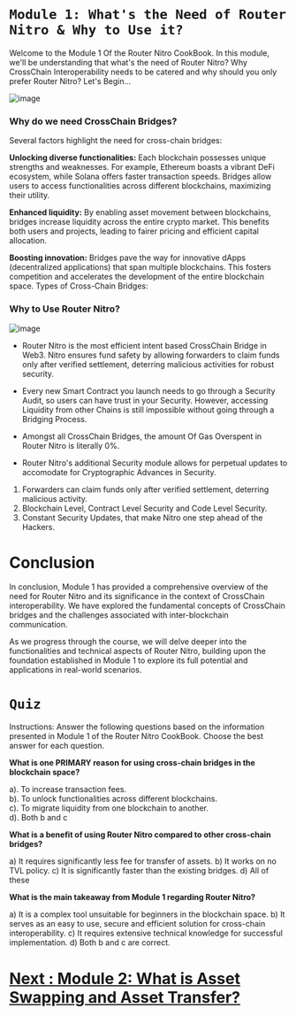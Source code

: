 # `Module 1: What's the Need of Router Nitro & Why to Use it?`

Welcome to the Module 1 Of the Router Nitro CookBook. In this module, we'll be understanding that what's the need of Router Nitro? Why CrossChain Interoperability needs to be catered and why should you only prefer Router Nitro? Let's Begin...

![image](https://github.com/router-resources/Router-Nitro-CookBook/assets/124175970/11cdb796-f40e-48ca-920d-23e3895dc0ce)

### Why do we need CrossChain Bridges?

Several factors highlight the need for cross-chain bridges:

**Unlocking diverse functionalities:** Each blockchain possesses unique strengths and weaknesses. For example, Ethereum boasts a vibrant DeFi ecosystem, while Solana offers faster transaction speeds. Bridges allow users to access functionalities across different blockchains, maximizing their utility.

**Enhanced liquidity:** By enabling asset movement between blockchains, bridges increase liquidity across the entire crypto market. This benefits both users and projects, leading to fairer pricing and efficient capital allocation.

**Boosting innovation:** Bridges pave the way for innovative dApps (decentralized applications) that span multiple blockchains. This fosters competition and accelerates the development of the entire blockchain space.
Types of Cross-Chain Bridges:

### Why to Use Router Nitro?

![image](https://github.com/router-resources/Router-Nitro-CookBook/assets/124175970/47fe0361-b156-4c24-920d-37d1e8062814)

- Router Nitro is the most efficient intent based CrossChain Bridge in Web3. Nitro ensures fund safety by allowing forwarders to claim funds only after verified settlement, deterring malicious activities for robust security.

- Every new Smart Contract you launch needs to go through a Security Audit, so users can have trust in your Security. However, accessing Liquidity from other Chains is still impossible without going through a Bridging Process.

- Amongst all CrossChain Bridges, the amount Of Gas Overspent in Router Nitro is literally 0%.

- Router Nitro's additional Security module allows for perpetual updates to accomodate for Cryptographic Advances in Security.

1. Forwarders can claim funds only after verified settlement, deterring malicious activity.
2. Blockchain Level, Contract Level Security and Code Level Security.
3. Constant Security Updates, that make Nitro one step ahead of the Hackers.


# Conclusion

In conclusion, Module 1 has provided a comprehensive overview of the need for Router Nitro and its significance in the context of CrossChain interoperability. We have explored the fundamental concepts of CrossChain bridges and the challenges associated with inter-blockchain communication.

As we progress through the course, we will delve deeper into the functionalities and technical aspects of Router Nitro, building upon the foundation established in Module 1 to explore its full potential and applications in real-world scenarios.

# `Quiz` 
Instructions: Answer the following questions based on the information presented in Module 1 of the Router Nitro CookBook. Choose the best answer for each question.

**What is one PRIMARY reason for using cross-chain bridges in the blockchain space?**

a). To increase transaction fees. <br>
b). To unlock functionalities across different blockchains. <br>
c). To migrate liquidity from one blockchain to another. <br>
d). Both b and c

**What is a benefit of using Router Nitro compared to other cross-chain bridges?**

a) It requires significantly less fee for transfer of assets.
b) It works on no TVL policy.
c) It is significantly faster than the existing bridges.
d) All of these
  

**What is the main takeaway from Module 1 regarding Router Nitro?**

a) It is a complex tool unsuitable for beginners in the blockchain space.
b) It serves as an easy to use, secure and efficient solution for cross-chain interoperability.
c) It requires extensive technical knowledge for successful implementation.
d) Both b and c are correct.


# [Next : Module 2: What is Asset Swapping and Asset Transfer? ](Module2.md)
